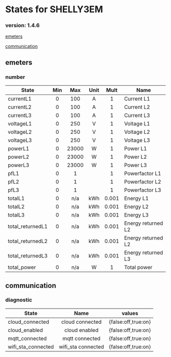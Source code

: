 # States for  SHELLY3EM
### version: 1.4.6

[emeters](#emeters)

[communication](#communication)



## emeters

### number
| State  |      Min     |      Max     |  Unit |  Mult |  Name |
|----------|:-------------:|:-------------:|:------:|:-----:|-----|
|currentL1|0 | 100 | A | 1 |  Current L1 |
|currentL2|0 | 100 | A | 1 |  Current L2 |
|currentL3|0 | 100 | A | 1 |  Current L3 |
|voltageL1|0 | 250 | V | 1 |  Voltage L1 |
|voltageL2|0 | 250 | V | 1 |  Voltage L2 |
|voltageL3|0 | 250 | V | 1 |  Voltage L3 |
|powerL1|0 | 23000 | W | 1 |  Power L1 |
|powerL2|0 | 23000 | W | 1 |  Power L2 |
|powerL3|0 | 23000 | W | 1 |  Power L3 |
|pfL1|0 | 1 |  | 1 |  Powerfactor L1 |
|pfL2|0 | 1 |  | 1 |  Powerfactor L2 |
|pfL3|0 | 1 |  | 1 |  Powerfactor L3 |
|totalL1|0 |  n/a | kWh | 0.001 |  Energy L1 |
|totalL2|0 |  n/a | kWh | 0.001 |  Energy L2 |
|totalL3|0 |  n/a | kWh | 0.001 |  Energy L3 |
|total_returnedL1|0 |  n/a | kWh | 0.001 |  Energy returned L2 |
|total_returnedL2|0 |  n/a | kWh | 0.001 |  Energy returned L2 |
|total_returnedL3|0 |  n/a | kWh | 0.001 |  Energy returned L3 |
|total_power|0 |  n/a | W | 1 |  Total power |


## communication

### diagnostic

| State  |     Name |  values |
|----------|:-------------:|------|
|cloud_connected| cloud connected | {false:off,true:on} |
|cloud_enabled| cloud enabled | {false:off,true:on} |
|mqtt_connected| mqtt connected | {false:off,true:on} |
|wifi_sta_connected| wifi_sta connected | {false:off,true:on} |

